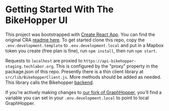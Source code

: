 # Getting Started With The BikeHopper UI

This project was bootstrapped with [Create React
App](https://github.com/facebook/create-react-app). You can find the original
CRA [readme here](create-react-app-readme.md). To get started clone this repo,
copy the `.env.development.template` to `.env.development.local` and put in a
Mapbox token you create (free plan is fine), run `npm install`, then run `npm start`.

Requests to `localhost` are proxied to
`https://api-bikehopper-staging.techlabor.org`. This is configured by the "proxy"
property in the package.json of this repo. Presently there is a thin client
library at `src/lib/BikehopperClient.js`. More methods should be added as
needed. This library calls the Bikehopper
[backend](https://github.com/bikehopper/bikehopper-web-app).

If you're actively making changes to [our fork of
GraphHopper](https://github.com/bikehopper/graphhopper), you'll find a variable
you can set in your `.env.development.local` to point to local GraphHopper.
